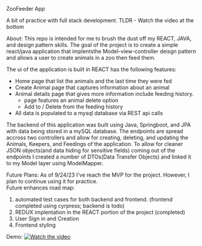 ZooFeeder App

A bit of practice with full stack development.
TLDR - Watch the video at the bottom

About:
This repo is intended for me to brush the dust off my REACT, JAVA, and design pattern skills.
The goal of the project is to create a simple react/java application that implentsthe Model-view-controller deisgn pattern and allows a user to create animals in a zoo then feed them.

The ui of the application is built in REACT has the following features:

- Home page that list the animals and the last time they were fed
- Create Animal page that captures information about an animal
- Animal details page that gives more information include feeding history.
  - page features an animal delete option
  - Add to / Delete from the feeding history
- All data is populated to a mysql database via REST api calls

The backend of this application was built using Java, Springboot, and JPA with data being stored in a mySQL database.
The endpoints are spread accross two controllers and allow for creating, deleting, and updating the Animals, Keepers, and Feedings of the application.
To allow for cleaner JSON objects(and data hiding for sensitive fields) coming out of the endpoints I created a number of DTOs(Data Transfer Objects)
and linked it to my Model layer using ModelMapper.

Future Plans:
As of 9/24/23 I've reach the MVP for the project. However, I plan to continue using it for practice.  
 Future enhances road map:

1.  automated test cases for both backend and frontend. (frontend completed using cyrpress; backend is todo)
2.  REDUX implentation in the REACT portion of the project (completed)
3.  User Sign in and Creation
4.  Frontend styling

Demo:
[![Watch the video](https://img.youtube.com/vi/UqDk4cJz-7Y/maxresdefault.jpg)](https://youtu.be/UqDk4cJz-7Y)
